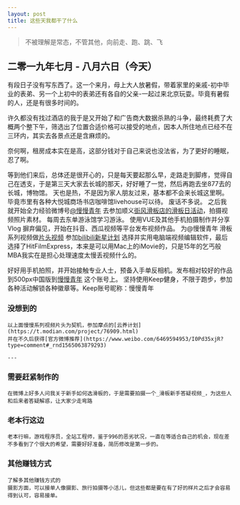 ```yaml
---
layout: post
title: 这些天我都干了什么
---
```


> 不被理解是常态，不管其他，向前走、跑、跳、飞

## 二零一九年七月 - 八月六日（今天）
   有段日子没有写东西了。这一个来月，母上大人放暑假，带着家里的亲戚-初中毕业的表弟、另一个上初中的表弟还有各自的父亲-一起过来北京玩耍。毕竟有暑假的人，还是有很多时间的。
   
   许久都没有找过酒店的我于是又开始了和广告商大数据杀熟的斗争，最终耗费了大概两个整下午，筛选出了位置合适价格可以接受的地点，因本人所住地点已经不在三环内，其实去各景点还是含麻烦的。
   
   奈何啊，租房成本实在是高，这部分钱对于自己来说也没法省，为了更好的睡眠，忍了啊。
   
   等到他们来后，总体还是很开心的，只是每天要起那么早，走路走到脚疼，觉得自己在透支，于是第三天大家去长城的那天，好好睡了一觉，然后再跑去坐877去的长城，博物馆。
   天也是热，不是因为家人朋友过来，基本都不会来长城这里啊。毕竟市里有各种大悦城商场书店咖啡馆livehouse可以待。
   废话不多说。
   之后我就开始全力经验微博号[@慢慢青年](https://weibo.com/wwqnx) 
   去参加顺义[街风滑板店的滑板日活动]()，拍摄视频照片素材。
   每周去东单游泳馆学习游泳。
   使用VUE及其他手机拍摄制作并分享Vlog
   摒弃偏见，开始在抖音、西瓜视频等平台发布视频作品。
   为@慢慢青年 滑板系列视频做[片头视频](https://www.bilibili.com/video/av61861323) 参加[bilibili新星计划](http://tinyurl.com/y3bo7evv)
   选择并实用电脑端视频编辑软件，最后选择了HitFilmExpress，本来是可以用Mac上的iMovie的，只是15年的乞丐般MBA我实在是担心处理速度太慢丢视频什么的。
    
   好好用手机拍照，并开始接触专业人士，预备入手单反相机。发布相对较好的作品到500px中国版到[慢慢青年](https://500px.me/manman90) 这个账号上。
   坚持使用Keep健身，不限于跑步，参加各种活动解锁各种徽章等。Keep账号昵称：慢慢青年
    
### 没想到的    
    
    以上面慢慢系列视频片头为契机，参加摩点的[云养计划](https://t.modian.com/project/76909.html)
    并在不久后获得[官方微博推荐](https://www.weibo.com/6469594953/I0Pd35xjR?type=comment#_rnd1565063879293)
    
    ---
    
### 需要赶紧制作的 
    
    在微博上好多人问我关于新手如何选滑板的，于是需要拍摄一个_滑板新手答疑视频_，为这些人和后来者答疑解惑，让大家少走弯路
    
### 老本行这边
    
    老本行嘛，游戏程序员，全站工程师，鉴于996的恶劣状况，一直在等适合自己的机会，现在差不多看到了个很大的希望，需要好好准备，简历修改是第一步的。
    
### 其他赚钱方式
    
    了解多其他赚钱方式的
    摄影方面，可以接单人像摄影、旅行拍摄等小活儿，但这些都是要在有了好的样片之后才会容易得到认可，容易接单。

